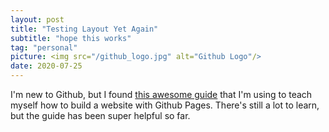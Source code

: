 ```yaml
---
layout: post
title: "Testing Layout Yet Again"
subtitle: "hope this works"
tag: "personal"
picture: <img src="/github_logo.jpg" alt="Github Logo"/>
date: 2020-07-25
---
```


I'm new to Github, but I found [this awesome guide](http://jmcglone.com/guides/github-pages/) that I'm using to teach myself how to build a website with Github Pages. There's still a lot to learn, but the guide has been super helpful so far. 
